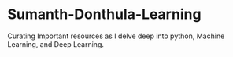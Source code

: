 # Sumanth-Donthula-Learning
Curating Important resources as I delve deep into python, Machine Learning, and Deep Learning.
